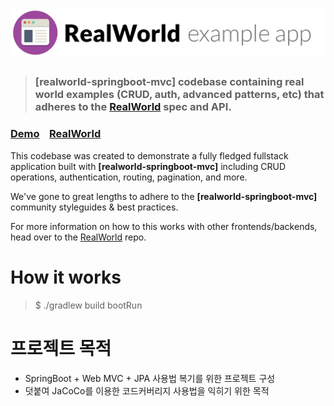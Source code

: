 # ![RealWorld Example App](logo.png)

> ### [realworld-springboot-mvc] codebase containing real world examples (CRUD, auth, advanced patterns, etc) that adheres to the [RealWorld](https://github.com/gothinkster/realworld) spec and API.


### [Demo](https://demo.realworld.io/)&nbsp;&nbsp;&nbsp;&nbsp;[RealWorld](https://github.com/gothinkster/realworld)


This codebase was created to demonstrate a fully fledged fullstack application built with **[realworld-springboot-mvc]** including CRUD operations, authentication, routing, pagination, and more.

We've gone to great lengths to adhere to the **[realworld-springboot-mvc]** community styleguides & best practices.

For more information on how to this works with other frontends/backends, head over to the [RealWorld](https://github.com/gothinkster/realworld) repo.


# How it works

> $ ./gradlew build bootRun

# 프로젝트 목적
* SpringBoot + Web MVC + JPA 사용법 복기를 위한 프로젝트 구성
* 덧붙여 JaCoCo를 이용한 코드커버리지 사용법을 익히기 위한 목적
